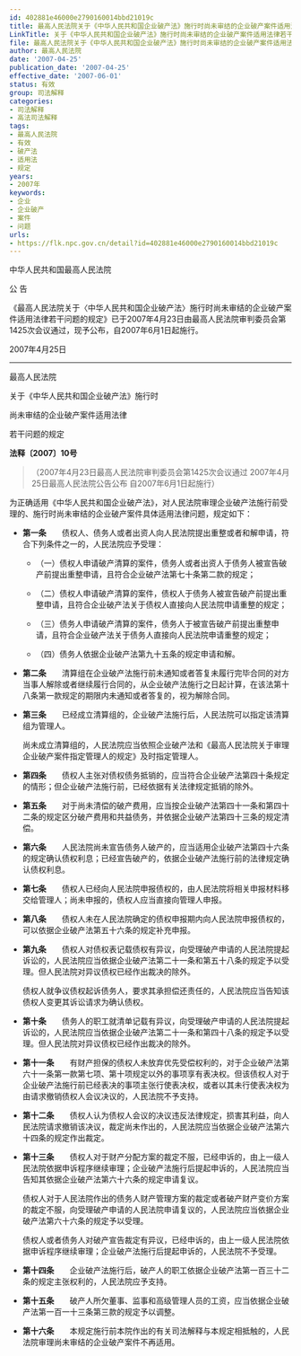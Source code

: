 ```yaml
---
id: 402881e46000e2790160014bbd21019c
title: 最高人民法院关于《中华人民共和国企业破产法》施行时尚未审结的企业破产案件适用法律若干问题的规定
LinkTitle: 关于《中华人民共和国企业破产法》施行时尚未审结的企业破产案件适用法律若干问题的规定（2007）
file: 最高人民法院关于《中华人民共和国企业破产法》施行时尚未审结的企业破产案件适用法律若干问题的规定_20070425_402881e46000e2790160014bbd21019c.docx
author: 最高人民法院
date: '2007-04-25'
publication_date: '2007-04-25'
effective_date: '2007-06-01'
status: 有效
group: 司法解释
categories:
- 司法解释
- 高法司法解释
tags:
- 最高人民法院
- 有效
- 破产法
- 适用法
- 规定
years:
- 2007年
keywords:
- 企业
- 企业破产
- 案件
- 问题
urls:
- https://flk.npc.gov.cn/detail?id=402881e46000e2790160014bbd21019c
---
```


中华人民共和国最高人民法院

公 告

《最高人民法院关于〈中华人民共和国企业破产法〉施行时尚未审结的企业破产案件适用法律若干问题的规定》已于2007年4月23日由最高人民法院审判委员会第1425次会议通过，现予公布，自2007年6月1日起施行。

2007年4月25日

---

最高人民法院

关于《中华人民共和国企业破产法》施行时

尚未审结的企业破产案件适用法律

若干问题的规定

**法释〔2007〕10号**

> （2007年4月23日最高人民法院审判委员会第1425次会议通过 2007年4月25日最高人民法院公告公布 自2007年6月1日起施行）

为正确适用《中华人民共和国企业破产法》，对人民法院审理企业破产法施行前受理的、施行时尚未审结的企业破产案件具体适用法律问题，规定如下：

- **第一条**　　债权人、债务人或者出资人向人民法院提出重整或者和解申请，符合下列条件之一的，人民法院应予受理：

  - （一）债权人申请破产清算的案件，债务人或者出资人于债务人被宣告破产前提出重整申请，且符合企业破产法第七十条第二款的规定；

  - （二）债权人申请破产清算的案件，债权人于债务人被宣告破产前提出重整申请，且符合企业破产法关于债权人直接向人民法院申请重整的规定；

  - （三）债务人申请破产清算的案件，债务人于被宣告破产前提出重整申请，且符合企业破产法关于债务人直接向人民法院申请重整的规定；

  - （四）债务人依据企业破产法第九十五条的规定申请和解。

- **第二条**　　清算组在企业破产法施行前未通知或者答复未履行完毕合同的对方当事人解除或者继续履行合同的，从企业破产法施行之日起计算，在该法第十八条第一款规定的期限内未通知或者答复的，视为解除合同。

- **第三条**　　已经成立清算组的，企业破产法施行后，人民法院可以指定该清算组为管理人。

  尚未成立清算组的，人民法院应当依照企业破产法和《最高人民法院关于审理企业破产案件指定管理人的规定》及时指定管理人。

- **第四条**　　债权人主张对债权债务抵销的，应当符合企业破产法第四十条规定的情形；但企业破产法施行前，已经依据有关法律规定抵销的除外。

- **第五条**　　对于尚未清偿的破产费用，应当按企业破产法第四十一条和第四十二条的规定区分破产费用和共益债务，并依据企业破产法第四十三条的规定清偿。

- **第六条**　　人民法院尚未宣告债务人破产的，应当适用企业破产法第四十六条的规定确认债权利息；已经宣告破产的，依据企业破产法施行前的法律规定确认债权利息。

- **第七条**　　债权人已经向人民法院申报债权的，由人民法院将相关申报材料移交给管理人；尚未申报的，债权人应当直接向管理人申报。

- **第八条**　　债权人未在人民法院确定的债权申报期内向人民法院申报债权的，可以依据企业破产法第五十六条的规定补充申报。

- **第九条**　　债权人对债权表记载债权有异议，向受理破产申请的人民法院提起诉讼的，人民法院应当依据企业破产法第二十一条和第五十八条的规定予以受理。但人民法院对异议债权已经作出裁决的除外。

  债权人就争议债权起诉债务人，要求其承担偿还责任的，人民法院应当告知该债权人变更其诉讼请求为确认债权。

- **第十条**　　债务人的职工就清单记载有异议，向受理破产申请的人民法院提起诉讼的，人民法院应当依据企业破产法第二十一条和第四十八条的规定予以受理。但人民法院对异议债权已经作出裁决的除外。

- **第十一条**　　有财产担保的债权人未放弃优先受偿权利的，对于企业破产法第六十一条第一款第七项、第十项规定以外的事项享有表决权。但该债权人对于企业破产法施行前已经表决的事项主张行使表决权，或者以其未行使表决权为由请求撤销债权人会议决议的，人民法院不予支持。

- **第十二条**　　债权人认为债权人会议的决议违反法律规定，损害其利益，向人民法院请求撤销该决议，裁定尚未作出的，人民法院应当依据企业破产法第六十四条的规定作出裁定。

- **第十三条**　　债权人对于财产分配方案的裁定不服，已经申诉的，由上一级人民法院依据申诉程序继续审理；企业破产法施行后提起申诉的，人民法院应当告知其依据企业破产法第六十六条的规定申请复议。

  债权人对于人民法院作出的债务人财产管理方案的裁定或者破产财产变价方案的裁定不服，向受理破产申请的人民法院申请复议的，人民法院应当依据企业破产法第六十六条的规定予以受理。

  债权人或者债务人对破产宣告裁定有异议，已经申诉的，由上一级人民法院依据申诉程序继续审理；企业破产法施行后提起申诉的，人民法院不予受理。

- **第十四条**　　企业破产法施行后，破产人的职工依据企业破产法第一百三十二条的规定主张权利的，人民法院应予支持。

- **第十五条**　　破产人所欠董事、监事和高级管理人员的工资，应当依据企业破产法第一百一十三条第三款的规定予以调整。

- **第十六条**　　本规定施行前本院作出的有关司法解释与本规定相抵触的，人民法院审理尚未审结的企业破产案件不再适用。
